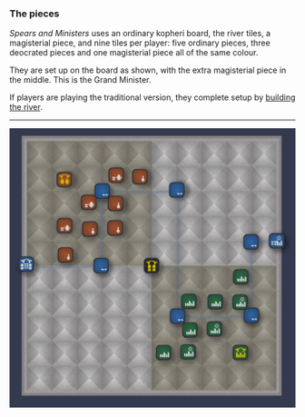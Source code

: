 ### The pieces

_Spears and Ministers_ uses an ordinary kopheri board, the river tiles, a magisterial piece, and nine tiles per player: five ordinary pieces, three deocrated pieces and one magisterial piece all of the same colour.

They are set up on the board as shown, with the extra magisterial piece in the middle.  This is the Grand Minister.

If players are playing the traditional version, they complete setup by [building the river](/gameprinciples.html).

---

![Spears Set up|700](/content/media/world/games/spearssetup.png)
